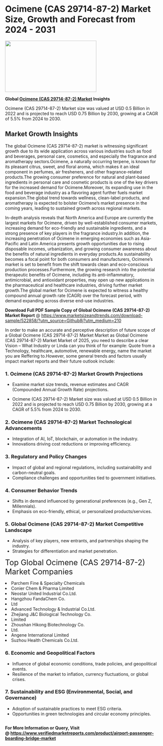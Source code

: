 <H1>Ocimene (CAS 29714-87-2) Market Size, Growth and Forecast from 2024 - 2031</H1><img class="aligncenter size-medium wp-image-584254" src="https://thirdeyenews.in/wp-content/uploads/2024/09/Global-Market-Research-300x168.jpeg" alt="" width="300" height="168" /><p><strong>Global&nbsp;<a href="https://www.marketsizeandtrends.com/download-sample/522858/?utm_source=Github8j?utm_medium=210">Ocimene (CAS 29714-87-2) Market</a> Insights</strong></p><p>Ocimene (CAS 29714-87-2) Market size was valued at USD 0.5 Billion in 2022 and is projected to reach USD 0.75 Billion by 2030, growing at a CAGR of 5.5% from 2024 to 2030.</p><p><h2>Market Growth Insights</h2> <p>The global Ocimene (CAS 29714-87-2) market is witnessing significant growth due to its wide application across various industries such as food and beverages, personal care, cosmetics, and especially the fragrance and aromatherapy sectors.Ocimene, a naturally occurring terpene, is known for its pleasant citrus, sweet, and floral aroma, which makes it an ideal component in perfumes, air fresheners, and other fragrance-related products.The growing consumer preference for natural and plant-based ingredients in personal care and cosmetic products is one of the key drivers for the increased demand for Ocimene.Moreover, its expanding use in the food and beverage industry as a flavoring agent further fuels market expansion.The global trend towards wellness, clean-label products, and aromatherapy is expected to bolster Ocimene’s market presence in the coming years, leading to sustained growth across regional markets.</p> <p>In-depth analysis reveals that North America and Europe are currently the largest markets for Ocimene, driven by well-established consumer markets, increasing demand for eco-friendly and sustainable ingredients, and a strong presence of key players in the fragrance industry.In addition, the increasing penetration of Ocimene in emerging economies such as Asia-Pacific and Latin America presents growth opportunities due to rising disposable incomes, urbanization, and growing consumer awareness about the benefits of natural ingredients in everyday products.As sustainability becomes a focal point for both consumers and manufacturers, Ocimene’s market is set to benefit from the shift towards clean and eco-conscious production processes.Furthermore, the growing research into the potential therapeutic benefits of Ocimene, including its anti-inflammatory, antimicrobial, and antioxidant properties, may open up new applications in the pharmaceutical and healthcare industries, driving further market growth.The global market for Ocimene is expected to witness a healthy compound annual growth rate (CAGR) over the forecast period, with demand expanding across diverse end-use industries.</p> <p><span class=""><strong>Download Full PDF Sample Copy of Global Ocimene (CAS 29714-87-2) Market Report</strong> @ <a href="https://www.marketsizeandtrends.com/download-sample/522858/?utm_source=Github8j?utm_medium=210" target="_blank">https://www.marketsizeandtrends.com/download-sample/522858/?utm_source=Github8j?utm_medium=210</a></span></p><p>In order to make an accurate and perceptive description of future scope of a Global&nbsp;Ocimene (CAS 29714-87-2) Market Market as Global&nbsp;Ocimene (CAS 29714-87-2) Market Market of 2025, you need to describe a clear Vision &ndash; What Industry or Linda can you think of for example: Quote from a Technology, healthcare, automotive, renewable energy, name the market you are Reffering to.However, some general trends and factors usually impact market reports and their future outlook include:</p><h3>1.&nbsp;<strong>Ocimene (CAS 29714-87-2) Market Growth Projections</strong></h3><ul><li>Examine market size trends, revenue estimates and CAGR (Compounded Annual Growth Rate) projections.</li><li><p>Ocimene (CAS 29714-87-2) Market size was valued at USD 0.5 Billion in 2022 and is projected to reach USD 0.75 Billion by 2030, growing at a CAGR of 5.5% from 2024 to 2030.</p></li></ul><h3>2.&nbsp;<strong>Ocimene (CAS 29714-87-2) Market Technological Advancements</strong></h3><ul><li>Integration of AI, IoT, blockchain, or automation in the industry.</li><li>Innovations driving cost reductions or improving efficiency.</li></ul><h3>3.&nbsp;<strong>Regulatory and Policy Changes</strong></h3><ul><li>Impact of global and regional regulations, including sustainability and carbon-neutral goals.</li><li>Compliance challenges and opportunities tied to government initiatives.</li></ul><h3>4.&nbsp;<strong>Consumer Behavior Trends</strong></h3><ul><li>Shifts in demand influenced by generational preferences (e.g., Gen Z, Millennials).</li><li>Emphasis on eco-friendly, ethical, or personalized products/services.</li></ul><h3>5.&nbsp;<strong>Global Ocimene (CAS 29714-87-2) Market Competitive Landscape</strong></h3><ul><li>Analysis of key players, new entrants, and partnerships shaping the industry.</li><li>Strategies for differentiation and market penetration.</li></ul><p data-pm-slice="1 1 []"><span style="color: inherit; font-family: inherit; font-size: 25px;">Top Global Ocimene (CAS 29714-87-2) Market Companies</span></p><div class="" data-test-id=""><p><li>Parchem Fine & Specialty Chemicals</li><li> Conier Chem & Pharma Limited</li><li> Neostar United Industrial Co.Ltd.</li><li> Hangzhou FandaChem Co.</li><li>Ltd</li><li> Advanced Technology & Industrial Co.Ltd.</li><li> Zhejiang J&C Biological Technology Co.</li><li>Limited</li><li> Zhoushan Hikong Biotechnology Co.</li><li>Ltd.</li><li> Angene International Limited</li><li> Suzhou Health Chemicals Co.Ltd.</li></p></div><h3>6.&nbsp;<strong>Economic and Geopolitical Factors</strong></h3><ul><li>Influence of global economic conditions, trade policies, and geopolitical events.</li><li>Resilience of the market to inflation, currency fluctuations, or global crises.</li></ul><h3>7.&nbsp;<strong>Sustainability and ESG (Environmental, Social, and Governance)</strong></h3><ul><li>Adoption of sustainable practices to meet ESG criteria.</li><li>Opportunities in green technologies and circular economy principles.</li></ul><h2><strong style="font-size: 14px;">For More Information or Query, Visit @&nbsp;</strong><a style="background-color: #ffffff; font-size: 14px;" href="https://www.marketsizeandtrends.com/report/ocimene-cas-29714-87-2-market/" target="_blank">https://www.verifiedmarketreports.com/product/airport-passenger-boarding-bridge-market</a></h2>